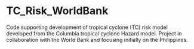 # TC_Risk_WorldBank
Code supporting development of tropical cyclone (TC) risk model developed from the Columbia tropical cyclone Hazard model. Project in collaboration with the World Bank and focusing initially on the Philippines.
